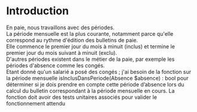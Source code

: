 # Introduction

En paie, nous travaillons avec des périodes.  
La période mensuelle est la plus courante, notamment parce qu'elle correspond au rythme d'édition des bulletins de paie.  
Elle commence le premier jour du mois à minuit (inclus) et termine le premier jour du mois suivant à minuit (exclu).  
D'autres périodes existent dans le métier de la paie, par exemple les périodes d'absence comme les congés.  
Etant donné qu'un salarié a posé des congés ;
j'ai besoin de la fonction sur la période mensuelle isInclusDansPeriode(Absence $absence) : bool pour déterminer si je dois prendre en compte cette période d’absence lors du calcul du bulletin correspondant à la période mensuelle en cours.
La fonction doit avoir des tests unitaires associés pour valider le fonctionnement attendu
